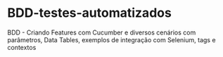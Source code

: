 # BDD-testes-automatizados
BDD - Criando Features com Cucumber e diversos cenários com parâmetros, Data Tables, exemplos de integração com Selenium, tags e contextos
